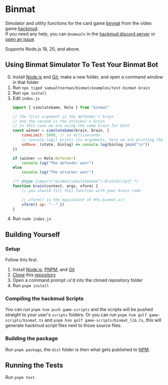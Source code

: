 # Binmat
Simulator and utility functions for the card game [binmat](https://github.com/DrizzlyBear/binmat_rules) from the video game
[hackmud](https://hackmud.com/).<br>
If you need any help, you can `@samualn` in the [hackmud discord server](https://discord.gg/gxpEdwU8CC) or
[open an issue](https://github.com/samualtnorman/binmat/issues/new).

Supports Node.js 18, 20, and above.

## Using Binmat Simulator To Test Your Binmat Bot
0. Install [Node.js](https://nodejs.org/en/) and [Git](https://git-scm.com/downloads), make a new folder, and open a
   command window in that folder
1. Run `npx tiged samualtnorman/binmat/examples/test-binmat-brain`
1. Run `npm install`
1. Edit `index.js`
	```js
	import { simulateGame, Role } from "binmat"

	// the first argument is the defender's brain
	// and the second is the attacker's brain
	// in this case we are using the same brain for both
	const winner = simulateGame(brain, brain, {
		timeLimit: 5000, // in milliseconds
		// console.log() prints its arguments, here we are printing the binlog
		onMove: (state, binlog) => console.log(binlog.join("\n"))
	})

	if (winner == Role.Defender)
		console.log("The defender won!")
	else
		console.log("The attacker won!")

	/** @type {import("binmat/simulateGame").BrainScript} */
	function brain(context, args, xform) {
		// you should fill this function with your brain code

		// xform() is the equivalent of #fs.binmat.x()
		xform({ op: "--" })
	}
	```
1. Run `node index.js`

## Building Yourself
### Setup
Follow this first.

1. Install [Node.js](https://nodejs.org/en/), [PNPM](https://pnpm.io/installation), and
   [Git](https://git-scm.com/downloads)
2. [Clone](https://docs.github.com/en/repositories/creating-and-managing-repositories/cloning-a-repository) this
   [repository](https://github.com/samualtnorman/binmat)
3. Open a command prompt `cd`'d into the cloned repository folder
4. Run `pnpm install`

### Compiling the hackmud Scripts
You can run `pnpm hsm push game-scripts` and the scripts will be pushed straight to your user's
`scripts` folders. Or you can run `pnpm hsm golf game-scripts/binmat.ts` and `pnpm hsm golf game-scripts/binmat_lib.ts`,
this will generate hackmud script files next to those source files.

### Building the package
Run `pnpm package`, the `dist` folder is then what gets published to [NPM](https://www.npmjs.com/package/binmat).

## Running the Tests
Run `pnpm test`.
